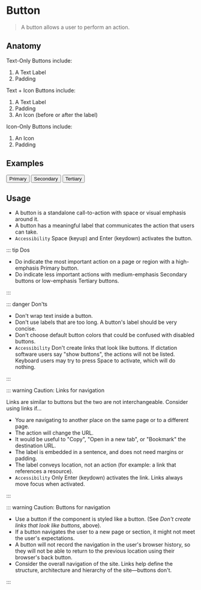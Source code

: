 # Button

> A button allows a user to perform an action.

## Anatomy

Text-Only Buttons include:

1. A Text Label
2. Padding

Text + Icon Buttons include:

1. A Text Label
2. Padding
3. An Icon (before or after the label)

Icon-Only Buttons include:

1. An Icon
2. Padding

## Examples

<button class="button button-primary">Primary</button>
<button class="button button-secondary">Secondary</button>
<button class="button button-tertiary">Tertiary</button>

## Usage

- A button is a standalone call-to-action with space or visual emphasis around it.
- A button has a meaningful label that communicates the action that users can take.
- `Accessibility` Space (keyup) and Enter (keydown) activates the button.

::: tip Dos

- Do indicate the most important action on a page or region with a high-emphasis Primary button.
- Do indicate less important actions with medium-emphasis Secondary buttons or low-emphasis Tertiary buttons.

:::

::: danger Don'ts

- Don't wrap text inside a button.
- Don't use labels that are too long. A button's label should be very concise.
- Don't choose default button colors that could be confused with disabled buttons.
- `Accessibility` Don't create links that look like buttons. If dictation software users say "show buttons", the actions will not be listed. Keyboard users may try to press Space to activate, which will do nothing.

:::

::: warning Caution: Links for navigation

Links are similar to buttons but the two are not interchangeable. Consider using links if...

- You are navigating to another place on the same page or to a different page.
- The action will change the URL.
- It would be useful to "Copy", "Open in a new tab", or "Bookmark" the destination URL.
- The label is embedded in a sentence, and does not need margins or padding.
- The label conveys location, not an action (for example: a link that references a resource).
- `Accessibility` Only Enter (keydown) activates the link. Links always move focus when activated.

:::

::: warning Caution: Buttons for navigation

- Use a button if the component is styled like a button. (See _Don't create links that look like buttons_, above).
- If a button navigates the user to a new page or section, it might not meet the user's expectations.
- A button will not record the navigation in the user's browser history, so they will not be able to return to the previous location using their browser's back button.
- Consider the overall navigation of the site. Links help define the structure, architecture and hierarchy of the site&mdash;buttons don't.

:::

<style lang="scss">
@import '~@nds/core/src/components/button/index';
</style>
